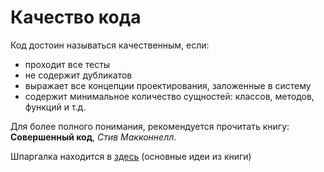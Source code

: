 Качество кода
=============

Код достоин называться качественным, если:

* проходит все тесты
* не содержит дубликатов
* выражает все концепции проектирования, заложенные в систему
* содержит  минимальное  количество  сущностей:  классов,  методов,  функций и т.д.

Для более полного понимания, рекомендуется прочитать книгу: 
**Совершенный код**, *Стив Макконнелл*.

Шпаргалка находится в [здесь](https://github.com/yii2guide/perfect-code/blob/master/guide/ru/README.md) (основные идеи из книги)

